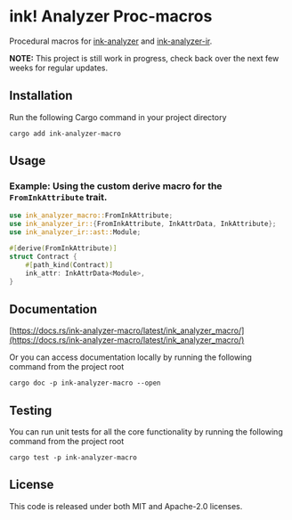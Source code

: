 # ink! Analyzer Proc-macros

Procedural macros for [ink-analyzer](/crates/analyzer) and [ink-analyzer-ir](/crates/ir).

**NOTE:** This project is still work in progress, check back over the next few weeks for regular updates.

## Installation

Run the following Cargo command in your project directory

```shell
cargo add ink-analyzer-macro
```

## Usage

### Example: Using the custom derive macro for the `FromInkAttribute` trait.


```rust
use ink_analyzer_macro::FromInkAttribute;
use ink_analyzer_ir::{FromInkAttribute, InkAttrData, InkAttribute};
use ink_analyzer_ir::ast::Module;

#[derive(FromInkAttribute)]
struct Contract {
    #[path_kind(Contract)]
    ink_attr: InkAttrData<Module>,
}
```

## Documentation

[https://docs.rs/ink-analyzer-macro/latest/ink_analyzer_macro/](https://docs.rs/ink-analyzer-macro/latest/ink_analyzer_macro/)

Or you can access documentation locally by running the following command from the project root

```shell
cargo doc -p ink-analyzer-macro --open
```

## Testing

You can run unit tests for all the core functionality by running the following command from the project root

```shell
cargo test -p ink-analyzer-macro
```

## License

This code is released under both MIT and Apache-2.0 licenses.

